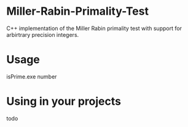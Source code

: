 # Miller-Rabin-Primality-Test
C++ implementation of the Miller Rabin primality test with support for arbirtrary precision integers.

# Usage
isPrime.exe number

# Using in your projects
todo